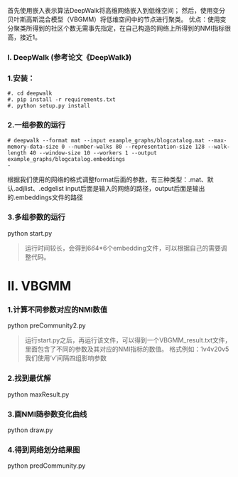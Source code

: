 首先使用嵌入表示算法DeepWalk将高维网络嵌入到低维空间；
然后，使用变分贝叶斯高斯混合模型（VBGMM）将低维空间中的节点进行聚类。
优点：使用变分聚类所得到的社区个数无需事先指定，在自己构造的网络上所得到的NMI指标很高，接近1。



### Ⅰ.  DeepWalk   (参考论文《DeepWalk》)

### 1.安装：

```
#. cd deepwalk
#. pip install -r requirements.txt 
#. python setup.py install
```

### 2.一组参数的运行

```
# deepwalk --format mat --input example_graphs/blogcatalog.mat --max-memory-data-size 0 --number-walks 80 --representation-size 128 --walk-length 40 --window-size 10 --workers 1 --output example_graphs/blogcatalog.embeddings
-
```

根据我们使用的网络的格式调整format后面的参数，有三种类型：.mat、默认.adjlist、.edgelist
input后面是输入的网络的路径，output后面是输出的.embeddings文件的路径

### 3.多组参数的运行

python start.py

> 运行时间较长，会得到6*6*4*6个embedding文件，可以根据自己的需要调整代码。



# Ⅱ.  VBGMM 

### 1.计算不同参数对应的NMI数值
python preCommunity2.py

> 运行start.py之后，再运行该文件，可以得到一个VBGMM_result.txt文件，里面包含了不同的参数及其对应的NMI指标的数值。
> 格式例如：1v4v20v5     我们使用‘v’间隔四组影响参数

### 2.找到最优解

python maxResult.py

### 3.画NMI随参数变化曲线

python draw.py

### 4.得到网络划分结果图

python predCommunity.py


